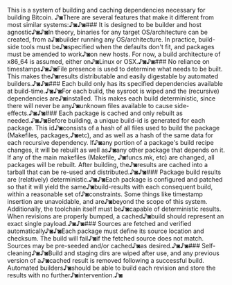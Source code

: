 This is a system of building and caching dependencies necessary for building Bitcoin. ♪◙There are several features that make it different from most similar systems:♪◙♪◙### It is designed to be builder and host agnostic♪◙♪◙In theory, binaries for any target OS/architecture can be created, from a♪◙builder running any OS/architecture. In practice, build-side tools must be♪◙specified when the defaults don't fit, and packages must be amended to work♪◙on new hosts. For now, a build architecture of x86_64 is assumed, either on♪◙Linux or OSX.♪◙♪◙### No reliance on timestamps♪◙♪◙File presence is used to determine what needs to be built. This makes the♪◙results distributable and easily digestable by automated builders.♪◙♪◙### Each build only has its specified dependencies available at build-time.♪◙♪◙For each build, the sysroot is wiped and the (recursive) dependencies are♪◙installed. This makes each build deterministic, since there will never be any♪◙unknown files available to cause side-effects.♪◙♪◙### Each package is cached and only rebuilt as needed.♪◙♪◙Before building, a unique build-id is generated for each package. This id♪◙consists of a hash of all files used to build the package (Makefiles, packages,♪◙etc), and as well as a hash of the same data for each recursive dependency. If♪◙any portion of a package's build recipe changes, it will be rebuilt as well as♪◙any other package that depends on it. If any of the main makefiles (Makefile, ♪◙funcs.mk, etc) are changed, all packages will be rebuilt. After building, the♪◙results are cached into a tarball that can be re-used and distributed.♪◙♪◙### Package build results are (relatively) deterministic.♪◙♪◙Each package is configured and patched so that it will yield the same♪◙build-results with each consequent build, within a reasonable set of♪◙constraints. Some things like timestamp insertion are unavoidable, and are♪◙beyond the scope of this system. Additionally, the toolchain itself must be♪◙capable of deterministic results. When revisions are properly bumped, a cached♪◙build should represent an exact single payload.♪◙♪◙### Sources are fetched and verified automatically♪◙♪◙Each package must define its source location and checksum. The build will fail♪◙if the fetched source does not match. Sources may be pre-seeded and/or cached♪◙as desired.♪◙♪◙### Self-cleaning♪◙♪◙Build and staging dirs are wiped after use, and any previous version of a♪◙cached result is removed following a successful build. Automated builders♪◙should be able to build each revision and store the results with no further♪◙intervention.♪◙